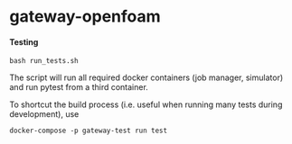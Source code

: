 # gateway-openfoam



#### Testing

```
bash run_tests.sh
```

The script will run all required docker containers (job manager, simulator) and run pytest from a third container.

To shortcut the build process (i.e. useful when running many tests during development), use

```
docker-compose -p gateway-test run test
```

